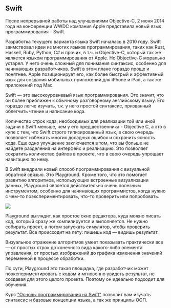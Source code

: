 ## Swift

После непрерывной работы над улучшениями Objective-C, 2 июня 2014 года на конференции WWDC компания Apple представила новый язык программирования – Swift.

Разработка текущего варианта языка Swift началась в 2010 году. Swift заимствовал идеи из многих  языков программирования, таких как Rust, Haskell, Ruby, Python, C# и прочих, в т.ч. и Objective-C, который так же является языком программирования от Apple. Но Objective-C морально устарел. У него очень сложный для понимания синтаксис, особенно для начинающих разработчиков. Swift в этом плане гораздо проще и понятнее.  Apple позиционирует его, как более быстрый и эффективный язык для  создания мобильных приложений для iPhone и iPad, а так же приложений под Mac.

Swift — это высокоуровневый язык программирования. Это значит, что он более приближен к обычному разговорному английскому языку. Его гораздо легче изучать, т.к. у него простой синтаксис, призванный облегчить чтение и написание кода. 

Количество строк кода, необходимых для реализации той или иной задачи в Swift меньше, чем у его предшественника - Objective C, а это в купе с тем, что Swift строго типизированный язык,  в свою очередь позволяет избежать многих досадных ошибок и сохранить ясность кода.
Еще одно улучшение заключается в том, что вы больше не найдете разделения на интерфейс и реализацию. Это позволяет сократить количество файлов в проекте, что в свою очередь упрощает навигацию по нему.  

В Swift внедрили новый способ программирования с визуальной обратной связью. Это Playground. Кроме того, что это помогает развитию алгоритмов, использующих встроенные визуализации данных, Playground является действительно очень полезным инструментом, особенно для начинающих программистов, когда нужно с чем-то поэкспериментировать, что-то проверить или попробовать. 

![][image-1]

Playground выглядит, как простое окно редактора, куда можно писать код, который сразу же компилируется и выполняется. Не нужно собирать проект, а потом запускать симулятор, чтобы проверить результат. Все происходит на лету: пишешь код — видишь результат.

Визуальное отражение алгоритмов умеет показывать практически все — от простых строк до конечного вида какого-либо элемента управления, от простых изображений до графика изменения значений переменной в процессе обработки. 

По сути, Playground это такая площадка, где разработчик может поэкспериментировать с кодом и мгновенно увидеть результат, не создавая для этого целого проекта. Поэтому он идеально подходит для обучения.

Курс ["Основы программирования на Swift"][1] позволит вам изучать синтаксис и базовые концепции языка, а так же принципы ООП.


[1]:	https://learnmetoo.info/courses/osnovy-swift

[image-1]:	https://developer.apple.com/swift/images/screen-swift-hero-large.png
